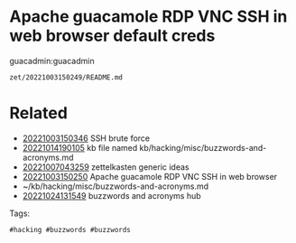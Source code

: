 # Apache guacamole RDP VNC SSH in web browser default creds
guacadmin:guacadmin

` zet/20221003150249/README.md `

# Related

- [20221003150346](/zet/20221003150346/README.md) SSH brute force
- [20221014190105](/zet/20221014190105/README.md) kb file named kb/hacking/misc/buzzwords-and-acronyms.md
- [20221007043259](/zet/20221007043259/README.md) zettelkasten generic ideas
- [20221003150250](/zet/20221003150250/README.md) Apache guacamole RDP VNC SSH in web browser
- ~/kb/hacking/misc/buzzwords-and-acronyms.md
- [20221024131549](/zet/20221024131549/README.md) buzzwords and acronyms hub

Tags:

    #hacking #buzzwords #buzzwords 
